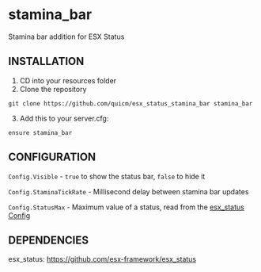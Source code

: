 # stamina_bar
Stamina bar addition for ESX Status

## INSTALLATION

1) CD into your resources folder
2) Clone the repository
```
git clone https://github.com/quicm/esx_status_stamina_bar stamina_bar
```
3) Add this to your server.cfg:

```
ensure stamina_bar
```

## CONFIGURATION
`Config.Visible`            - `true` to show the status bar, `false` to hide it

`Config.StaminaTickRate`    - Millisecond delay between stamina bar updates

`Config.StatusMax`          - Maximum value of a status, read from the [esx_status Config](https://github.com/esx-framework/esx_status/blob/master/config.lua)

## DEPENDENCIES
esx_status: https://github.com/esx-framework/esx_status